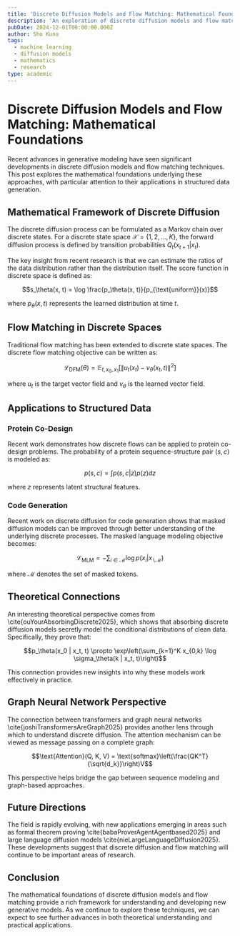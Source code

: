 ```yaml
---
title: 'Discrete Diffusion Models and Flow Matching: Mathematical Foundations'
description: 'An exploration of discrete diffusion models and flow matching with mathematical foundations and recent advances'
pubDate: 2024-12-01T00:00:00.000Z
author: Sho Kuno
tags:
  - machine learning
  - diffusion models
  - mathematics
  - research
type: academic
---
```


# Discrete Diffusion Models and Flow Matching: Mathematical Foundations

Recent advances in generative modeling have seen significant developments in discrete diffusion models and flow matching techniques. This post explores the mathematical foundations underlying these approaches, with particular attention to their applications in structured data generation.

## Mathematical Framework of Discrete Diffusion

The discrete diffusion process can be formulated as a Markov chain over discrete states. For a discrete state space $\mathcal{X} = \{1, 2, \ldots, K\}$, the forward diffusion process is defined by transition probabilities $Q_t(x_{t+1}|x_t)$.

The key insight from recent research is that we can estimate the ratios of the data distribution rather than the distribution itself. The score function in discrete space is defined as:

$$s_\theta(x, t) = \log \frac{p_\theta(x, t)}{p_{\text{uniform}}(x)}$$

where $p_\theta(x,t)$ represents the learned distribution at time $t$.

## Flow Matching in Discrete Spaces

Traditional flow matching has been extended to discrete state spaces. The discrete flow matching objective can be written as:

$$\mathcal{L}_{\text{DFM}}(\theta) = \mathbb{E}_{t, x_0, x_1}[\|u_t(x_t)-v_\theta(x_t,t)\|^2]$$

where $u_t$ is the target vector field and $v_\theta$ is the learned vector field.

## Applications to Structured Data

### Protein Co-Design

Recent work demonstrates how discrete flows can be applied to protein co-design problems. The probability of a protein sequence-structure pair $(s,c)$ is modeled as:

$$p(s,c) = \int p(s,c|z)p(z)dz$$

where $z$ represents latent structural features.

### Code Generation

Recent work on discrete diffusion for code generation shows that masked diffusion models can be improved through better understanding of the underlying discrete processes. The masked language modeling objective becomes:

$$\mathcal{L}_{\text{MLM}} = -\sum_{i \in \mathcal{M}}\log p(x_i|x_{\backslash\mathcal{M}})$$

where $\mathcal{M}$ denotes the set of masked tokens.

## Theoretical Connections

An interesting theoretical perspective comes from \cite{ouYourAbsorbingDiscrete2025}, which shows that absorbing discrete diffusion models secretly model the conditional distributions of clean data. Specifically, they prove that:

$$p_\theta(x_0 | x_t, t) \propto \exp\left(\sum_{k=1}^K x_{0,k} \log \sigma_\theta(k | x_t, t)\right)$$

This connection provides new insights into why these models work effectively in practice.

## Graph Neural Network Perspective

The connection between transformers and graph neural networks \cite{joshiTransformersAreGraph2025} provides another lens through which to understand discrete diffusion. The attention mechanism can be viewed as message passing on a complete graph:

$$\text{Attention}(Q, K, V) = \text{softmax}\left(\frac{QK^T}{\sqrt{d_k}}\right)V$$

This perspective helps bridge the gap between sequence modeling and graph-based approaches.

## Future Directions

The field is rapidly evolving, with new applications emerging in areas such as formal theorem proving \cite{babaProverAgentAgentbased2025} and large language diffusion models \cite{nieLargeLanguageDiffusion2025}. These developments suggest that discrete diffusion and flow matching will continue to be important areas of research.

## Conclusion

The mathematical foundations of discrete diffusion models and flow matching provide a rich framework for understanding and developing new generative models. As we continue to explore these techniques, we can expect to see further advances in both theoretical understanding and practical applications.


